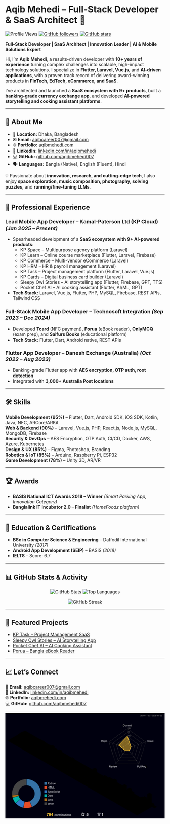 # Aqib Mehedi – Full-Stack Developer & SaaS Architect 🚀

![Profile Views](https://komarev.com/ghpvc/?username=aqibmehedi007&label=Profile%20views&color=0e75b6&style=flat)
[![GitHub followers](https://img.shields.io/github/followers/aqibmehedi007?label=Followers&style=social)](https://github.com/aqibmehedi007)
[![GitHub stars](https://img.shields.io/github/stars/aqibmehedi007?label=Stars&style=social)](https://github.com/aqibmehedi007)

**Full-Stack Developer | SaaS Architect | Innovation Leader | AI & Mobile Solutions Expert**

Hi, I’m **Aqib Mehedi**, a results-driven developer with **10+ years of experience** turning complex challenges into scalable, high-impact technology solutions. I specialize in **Flutter, Laravel, Vue.js**, and **AI-driven applications**, with a proven track record of delivering award-winning products in **FinTech, EdTech, eCommerce, and SaaS**.

I’ve architected and launched a **SaaS ecosystem with 9+ products**, built a **banking-grade currency exchange app**, and developed **AI-powered storytelling and cooking assistant platforms**.

---

## 🚀 About Me

- 📍 **Location:** Dhaka, Bangladesh  
- ✉ **Email:** [aqibcareer007@gmail.com](mailto:aqibcareer007@gmail.com)  
- 🌐 **Portfolio:** [aqibmehedi.com](https://aqibmehedi.com)  
- 💼 **LinkedIn:** [linkedin.com/in/aqibmehedi](https://linkedin.com/in/aqibmehedi)  
- 💻 **GitHub:** [github.com/aqibmehedi007](https://github.com/aqibmehedi007)  
- 🗣 **Languages:** Bangla (Native), English (Fluent), Hindi  

💡 Passionate about **innovation, research, and cutting-edge tech**, I also enjoy **space exploration, music composition, photography, solving puzzles**, and **running/fine-tuning LLMs**.

---

## 💼 Professional Experience

### **Lead Mobile App Developer – Kamal-Paterson Ltd (KP Cloud)** *(Jan 2025 – Present)*
- Spearheaded development of a **SaaS ecosystem with 9+ AI-powered products**:
  - KP Space – Multipurpose agency platform (Laravel)  
  - KP Learn – Online course marketplace (Flutter, Laravel, Firebase)  
  - KP Commerce – Multi-vendor eCommerce (Laravel)  
  - KP HRM – HR & payroll management (Laravel)  
  - KP Task – Project management platform (Flutter, Laravel, Vue.js)  
  - KP Cards – Digital business card builder (Laravel)  
  - Sleepy Owl Stories – AI storytelling app (Flutter, Firebase, GPT, TTS)  
  - Pocket Chef AI – AI cooking assistant (Flutter, AI/ML, GPT)  
- **Tech Stack:** Laravel, Vue.js, Flutter, PHP, MySQL, Firebase, REST APIs, Tailwind CSS  

### **Full-Stack Mobile App Developer – Technosoft Integration** *(Sep 2023 – Dec 2024)*
- Developed **Tcard** (NFC payment), **Porua** (eBook reader), **OnlyMCQ** (exam prep), and **Saifurs Books** (educational platform)  
- **Tech Stack:** Flutter, Dart, Android native, REST APIs  

### **Flutter App Developer – Danesh Exchange (Australia)** *(Oct 2022 – Aug 2023)*
- Banking-grade Flutter app with **AES encryption, OTP auth, root detection**
- Integrated with **3,000+ Australia Post locations**

---

## 🛠 Skills

**Mobile Development (95%)** – Flutter, Dart, Android SDK, iOS SDK, Kotlin, Java, NFC, ARCore/ARKit  
**Web & Backend (90%)** – Laravel, Vue.js, PHP, React.js, Node.js, MySQL, MongoDB, Firebase  
**Security & DevOps** – AES Encryption, OTP Auth, CI/CD, Docker, AWS, Azure, Kubernetes  
**Design & UX (85%)** – Figma, Photoshop, Branding  
**Robotics & IoT (85%)** – Arduino, Raspberry Pi, ESP32  
**Game Development (78%)** – Unity 3D, AR/VR  

---

## 🏆 Awards

- **BASIS National ICT Awards 2018 – Winner** *(Smart Parking App, Innovation Category)*  
- **Banglalink IT Incubator 2.0 – Finalist** *(HomeFoodz platform)*  

---

## 📜 Education & Certifications

- **BSc in Computer Science & Engineering** – Daffodil International University *(2017)*  
- **Android App Development (SEIP)** – BASIS *(2018)*  
- **IELTS** – Score: 6.7  

---

## 📊 GitHub Stats & Activity

<p align="center">
  <img src="https://github-readme-stats.vercel.app/api?username=aqibmehedi007&show_icons=true&theme=tokyonight" alt="GitHub Stats" height="165"/>
  <img src="https://github-readme-stats.vercel.app/api/top-langs/?username=aqibmehedi007&layout=compact&theme=tokyonight" alt="Top Languages" height="165"/>
</p>

<p align="center">
  <img src="https://github-readme-streak-stats.herokuapp.com/?user=aqibmehedi007&theme=tokyonight" alt="GitHub Streak"/>
</p>

---

## 📂 Featured Projects

- [KP Task – Project Management SaaS](https://kamalpaterson.aqibmehedi.com/products/kp-task-project-management-team-collaboration-saas)  
- [Sleepy Owl Stories – AI Storytelling App](https://sleepy-owl-stories.com/)  
- [Pocket Chef AI – AI Cooking Assistant](https://kamalpaterson.aqibmehedi.com/products/pocket-chef-ai)  
- [Porua – Bangla eBook Reader](https://porua.org/)  

---

## 📈 Let’s Connect

📩 **Email:** [aqibcareer007@gmail.com](mailto:aqibcareer007@gmail.com)  
🔗 **LinkedIn:** [linkedin.com/in/aqibmehedi](https://linkedin.com/in/aqibmehedi)  
🌐 **Portfolio:** [aqibmehedi.com](https://aqibmehedi.com)  
💻 **GitHub:** [github.com/aqibmehedi007](https://github.com/aqibmehedi007)


![3D Contributions](https://github.com/aqibmehedi007/aqibmehedi007/blob/main/profile-3d-contrib/profile-night-rainbow.svg)
